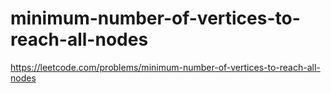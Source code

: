 # minimum-number-of-vertices-to-reach-all-nodes

https://leetcode.com/problems/minimum-number-of-vertices-to-reach-all-nodes
